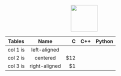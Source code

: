 <p align="center">
    <a href="https://github.com/omonimus1/">
        <img height=85 src="https://d3keuzeb2crhkn.cloudfront.net/hackerrank/assets/styleguide/logo_wordmark-f5c5eb61ab0a154c3ed9eda24d0b9e31.svg">
    </a>
</p>


| Tables   |      Name      |  C  |    C++ |   Python|
|----------|:-------------: |------:|------:|-------:|
| col 1 is |  left-aligned  |  |
| col 2 is |    centered    |   $12 |
| col 3 is | right-aligned  |    $1 |